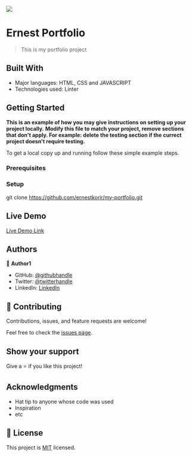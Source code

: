 ![](https://img.shields.io/badge/Microverse-blueviolet)

# Ernest Portfolio

> This is my portfolio project

## Built With

- Major languages: HTML, CSS and JAVASCRIPT
- Technologies used: Linter

## Getting Started

**This is an example of how you may give instructions on setting up your project locally.**
**Modify this file to match your project, remove sections that don't apply. For example: delete the testing section if the currect project doesn't require testing.**

To get a local copy up and running follow these simple example steps.

### Prerequisites

### Setup

git clone https://github.com/ernestkorir/my-portfolio.git

## Live Demo

[Live Demo Link](https://ernestkorir.github.io/my-portfolio/)

## Authors

👤 **Author1**

- GitHub: [@githubhandle](https://github.com/ernestkorir)
- Twitter: [@twitterhandle](https://twitter.com/Ernestbore3)
- LinkedIn: [LinkedIn](linkedin.com/in/ernest-bore-3b6042211/)

## 🤝 Contributing

Contributions, issues, and feature requests are welcome!

Feel free to check the [issues page](../../issues/).

## Show your support

Give a ⭐️ if you like this project!

## Acknowledgments

- Hat tip to anyone whose code was used
- Inspiration
- etc

## 📝 License

This project is [MIT](./LICENSE) licensed.
